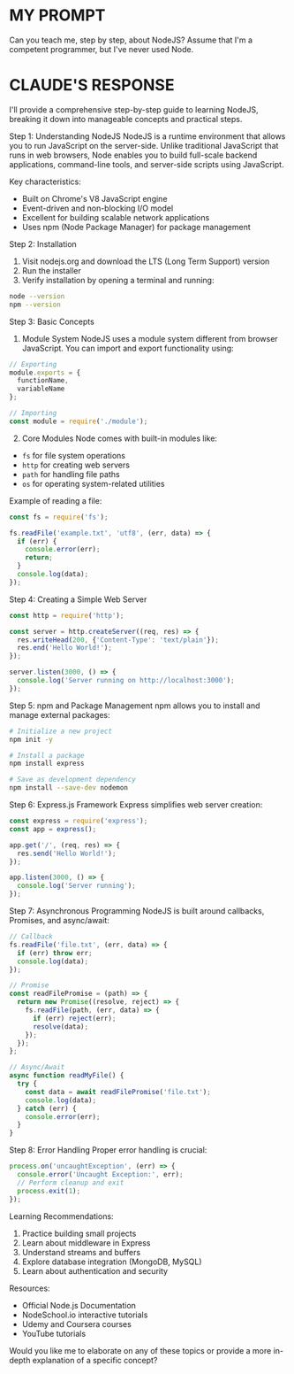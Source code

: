 # MY PROMPT

Can you teach me, step by step, about NodeJS? Assume that I'm a competent programmer, but I've never used Node.

# CLAUDE'S RESPONSE

I'll provide a comprehensive step-by-step guide to learning NodeJS, breaking it down into manageable concepts and practical steps.

Step 1: Understanding NodeJS
NodeJS is a runtime environment that allows you to run JavaScript on the server-side. Unlike traditional JavaScript that runs in web browsers, Node enables you to build full-scale backend applications, command-line tools, and server-side scripts using JavaScript.

Key characteristics:
- Built on Chrome's V8 JavaScript engine
- Event-driven and non-blocking I/O model
- Excellent for building scalable network applications
- Uses npm (Node Package Manager) for package management

Step 2: Installation
1. Visit nodejs.org and download the LTS (Long Term Support) version
2. Run the installer
3. Verify installation by opening a terminal and running:
```bash
node --version
npm --version
```

Step 3: Basic Concepts
1. Module System
NodeJS uses a module system different from browser JavaScript. You can import and export functionality using:
```javascript
// Exporting
module.exports = {
  functionName,
  variableName
};

// Importing
const module = require('./module');
```

2. Core Modules
Node comes with built-in modules like:
- `fs` for file system operations
- `http` for creating web servers
- `path` for handling file paths
- `os` for operating system-related utilities

Example of reading a file:
```javascript
const fs = require('fs');

fs.readFile('example.txt', 'utf8', (err, data) => {
  if (err) {
    console.error(err);
    return;
  }
  console.log(data);
});
```

Step 4: Creating a Simple Web Server
```javascript
const http = require('http');

const server = http.createServer((req, res) => {
  res.writeHead(200, {'Content-Type': 'text/plain'});
  res.end('Hello World!');
});

server.listen(3000, () => {
  console.log('Server running on http://localhost:3000');
});
```

Step 5: npm and Package Management
npm allows you to install and manage external packages:
```bash
# Initialize a new project
npm init -y

# Install a package
npm install express

# Save as development dependency
npm install --save-dev nodemon
```

Step 6: Express.js Framework
Express simplifies web server creation:
```javascript
const express = require('express');
const app = express();

app.get('/', (req, res) => {
  res.send('Hello World!');
});

app.listen(3000, () => {
  console.log('Server running');
});
```

Step 7: Asynchronous Programming
NodeJS is built around callbacks, Promises, and async/await:
```javascript
// Callback
fs.readFile('file.txt', (err, data) => {
  if (err) throw err;
  console.log(data);
});

// Promise
const readFilePromise = (path) => {
  return new Promise((resolve, reject) => {
    fs.readFile(path, (err, data) => {
      if (err) reject(err);
      resolve(data);
    });
  });
};

// Async/Await
async function readMyFile() {
  try {
    const data = await readFilePromise('file.txt');
    console.log(data);
  } catch (err) {
    console.error(err);
  }
}
```

Step 8: Error Handling
Proper error handling is crucial:
```javascript
process.on('uncaughtException', (err) => {
  console.error('Uncaught Exception:', err);
  // Perform cleanup and exit
  process.exit(1);
});
```

Learning Recommendations:
1. Practice building small projects
2. Learn about middleware in Express
3. Understand streams and buffers
4. Explore database integration (MongoDB, MySQL)
5. Learn about authentication and security

Resources:
- Official Node.js Documentation
- NodeSchool.io interactive tutorials
- Udemy and Coursera courses
- YouTube tutorials

Would you like me to elaborate on any of these topics or provide a more in-depth explanation of a specific concept?